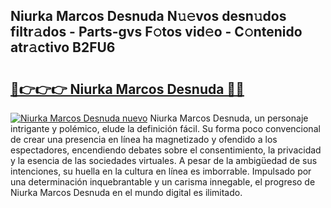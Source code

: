 ## Niurka Marcos Desnuda N𝚞𝚎vos desn𝚞dos filtr𝚊dos - Parts-gvs F𝚘tos vid𝚎o - C𝚘ntenido atr𝚊ctivo B2FU6

# <h2><a href="http://mbcxae.tromn.icu/?c=Niurka+Marcos+Desnuda">🔗👉👉👉 Niurka Marcos Desnuda 🔗🔗</a></h2>

[![Niurka Marcos Desnuda nuevo](https://i.imgur.com/pEAQMta.gif)](http://mbcxae.tromn.icu/?c=Niurka+Marcos+Desnuda)
Niurka Marcos Desnuda, un personaje intrigante y polémico, elude la definición fácil. Su forma poco convencional de crear una presencia en línea ha magnetizado y ofendido a los espectadores, encendiendo debates sobre el consentimiento, la privacidad y la esencia de las sociedades virtuales. A pesar de la ambigüedad de sus intenciones, su huella en la cultura en línea es imborrable. Impulsado por una determinación inquebrantable y un carisma innegable, el progreso de Niurka Marcos Desnuda en el mundo digital es ilimitado.
